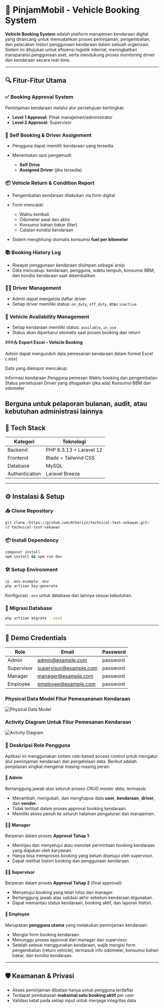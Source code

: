 
# 🚗 PinjamMobil - Vehicle Booking System 

**Vehicle Booking System** adalah platform manajemen kendaraan digital yang dirancang untuk memudahkan proses peminjaman, pengembalian, dan pelacakan histori penggunaan kendaraan dalam sebuah organisasi. Sistem ini ditujukan untuk efisiensi logistik internal, meningkatkan transparansi penggunaan aset, serta mendukung proses monitoring driver dan kendaraan secara real-time.



---


## 🔍 Fitur-Fitur Utama

### ✅ **Booking Approval System**

Peminjaman kendaraan melalui alur persetujuan bertingkat:

* **Level 1 Approval:** Pihak manajemen/administrator
* **Level 2 Approval:** Supervisor

### 🧾 **Self Booking & Driver Assignment**

* Pengguna dapat memilih kendaraan yang tersedia
* Menentukan opsi pengemudi:

  * **Self Drive**
  * **Assigned Driver** (jika tersedia)

### 📦 **Vehicle Return & Condition Report**

* Pengembalian kendaraan dilakukan via form digital
* Form mencatat:

  * Waktu kembali
  * Odometer awal dan akhir
  * Konsumsi bahan bakar (liter)
  * Catatan kondisi kendaraan
* Sistem menghitung otomatis konsumsi **fuel per kilometer**

### 📚 **Booking History Log**

* Riwayat penggunaan kendaraan disimpan sebagai arsip
* Data mencakup: kendaraan, pengguna, waktu tempuh, konsumsi BBM, dan kondisi kendaraan saat dikembalikan

### 🧍‍♂️ **Driver Management**

* Admin dapat mengelola daftar driver
* Setiap driver memiliki status: `on_duty`, `off_duty`, atau `inactive`

### 🚗 **Vehicle Availability Management**

* Setiap kendaraan memiliki status: `available`, `in_use`
* Status akan diperbarui otomatis saat proses booking dan return



###📤 **Export Excel – Vehicle Booking**

Admin dapat mengunduh data pemesanan kendaraan dalam format Excel (.xlsx)

Data yang diekspor mencakup:

Informasi kendaraan
Pengguna pemesan
Waktu booking dan pengembalian
Status persetujuan
Driver yang ditugaskan (jika ada)
Konsumsi BBM dan odometer


Berguna untuk pelaporan bulanan, audit, atau kebutuhan administrasi lainnya
---

## 🧰 Tech Stack

| Kategori          | Teknologi                                |
| ----------------- | ---------------------------------------- |
| Backend           | PHP 8.3.13 + Laravel 12                  |
| Frontend          | Blade + Tailwind CSS                     |
| Database          | MySQL                                    |
| Authentication    | Laravel Breeze                           |

---

## ⚙️ Instalasi & Setup

### 📥 Clone Repository

```bash
git clone <https://github.com/Atherizz/technical-test-sekawan.git>
cd technical-test-sekawan
```

### 📦 Install Dependency

```bash
composer install
npm install && npm run dev
```

### 🛠️ Setup Environment

```bash
cp .env.example .env
php artisan key:generate
```

Konfigurasi `.env` untuk database dan lainnya sesuai kebutuhan.

### 🧪 Migrasi Database

```bash
php artisan migrate --seed
```

---



## 🔐 Demo Credentials

| Role       | Email                                                   | Password |
| ---------- | ------------------------------------------------------- | -------- |
| Admin      | [admin@example.com](mailto:admin@example.com)           | password |
| Supervisor | [supervisor@example.com](mailto:supervisor@example.com) | password |
| Manager    | [manager@example.com](mailto:manager@example.com)       | password |
| Employee   | [employee@example.com](mailto:employee@example.com)     | password |

### Physical Data Model Fitur Pemesananan Kendaraan
![Physical Data Model](public/img/physical_data_model.png)

### Activity Diagram Untuk Fitur Pemesanan Kendaraan

![Activity Diagram](public/img/activity_diagram.drawio.png)



### 👤 **Deskripsi Role Pengguna**

Aplikasi ini menggunakan sistem role-based access control untuk mengatur alur peminjaman kendaraan dan pengelolaan data. Berikut adalah penjelasan singkat mengenai masing-masing peran:

#### 🔧 **Admin**

Bertanggung jawab atas seluruh proses *CRUD master data*, termasuk:

* Menambah, mengubah, dan menghapus data **user**, **kendaraan**, **driver**, dan **vendor**.
* Tidak terlibat dalam proses approval booking kendaraan.
* Memiliki akses penuh ke seluruh halaman pengaturan dan manajemen.

#### 🧑‍💼 **Manager**

Berperan dalam proses **Approval Tahap 1**:

* Meninjau dan menyetujui atau menolak permintaan booking kendaraan yang diajukan oleh karyawan.
* Hanya bisa memproses booking yang belum disetujui oleh supervisor.
* Dapat melihat histori booking dan penggunaan kendaraan.

#### 🧑‍💼 **Supervisor**

Berperan dalam proses **Approval Tahap 2** (final approval):

* Menyetujui booking yang telah lolos dari manager.
* Bertanggung jawab atas validasi akhir sebelum kendaraan digunakan.
* Dapat memantau status kendaraan, booking aktif, dan laporan histori.

#### 👷 **Employee**

Merupakan **pengguna utama** yang melakukan peminjaman kendaraan:

* Mengisi form booking kendaraan.
* Menunggu proses approval dari manager dan supervisor.
* Setelah selesai menggunakan kendaraan, wajib mengisi form pengembalian (return vehicle), termasuk info odometer, konsumsi bahan bakar, dan kondisi kendaraan.



---

## 🛡️ Keamanan & Privasi

* Akses peminjaman dibatasi hanya untuk pengguna terdaftar
* Terdapat pembatasan **maksimal satu booking aktif** per user
* Validasi ketat pada setiap input untuk menjaga integritas data






